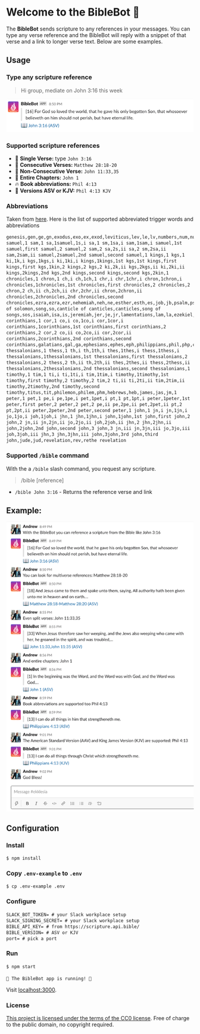 # Welcome to the BibleBot :book:
The **BibleBot** sends scripture to any references in your messages. You can type any verse reference and the BibleBot will reply with a snippet of that verse and a link to longer verse text. Below are some examples.

## Usage
### Type any scripture reference
> Hi group, mediate on John 3:16 this week

![BibleBot John 3:16 example](https://raw.githubusercontent.com/andrewpottenger/BibleBot/master/examples/John-3-16-example.png)

### Supported scripture references
- :pray: **Single Verse:** type `John 3:16`
- :muscle: **Consecutive Verses:** `Matthew 28:18-20`
- :clap: **Non-Consecutive Verse:** `John 11:33,35`
- :blue_book: **Entire Chapters:** `John 1`
- :fire: **Book abbreviations:** `Phil 4:13`
- :raised_hands: **Versions ASV or KJV:** `Phil 4:13 KJV`

### Abbreviations

Taken from [here](https://www.logos.com/support/windows/L3/book_abbreviations). Here is the list of supported abbreviated trigger words and abbreviations

```
genesis,gen,ge,gn,exodus,exo,ex,exod,leviticus,lev,le,lv,numbers,num,nu,nm,nb,deuteronomy,deut,dt,joshua,josh,jos,jsh,judges,judg,jdg,jg,jdgs,ruth,rth,ru,1 samuel,1 sam,1 sa,1samuel,1s,i sa,1 sm,1sa,i sam,1sam,i samuel,1st samuel,first samuel,2 samuel,2 sam,2 sa,2s,ii sa,2 sm,2sa,ii sam,2sam,ii samuel,2samuel,2nd samuel,second samuel,1 kings,1 kgs,1 ki,1k,i kgs,1kgs,i ki,1ki,i kings,1kings,1st kgs,1st kings,first kings,first kgs,1kin,2 kings,2 kgs,2 ki,2k,ii kgs,2kgs,ii ki,2ki,ii kings,2kings,2nd kgs,2nd kings,second kings,second kgs,2kin,1 chronicles,1 chron,1 ch,i ch,1ch,1 chr,i chr,1chr,i chron,1chron,i chronicles,1chronicles,1st chronicles,first chronicles,2 chronicles,2 chron,2 ch,ii ch,2ch,ii chr,2chr,ii chron,2chron,ii chronicles,2chronicles,2nd chronicles,second chronicles,ezra,ezra,ezr,nehemiah,neh,ne,esther,esth,es,job,jb,psalm,pslm,ps,psalms,psa,psm,pss,proverbs,prov,pr,prv,ecclesiastes,eccles,ec,ecc,qoh,qoheleth,song of solomon,song,so,canticle of canticles,canticles,song of songs,sos,isaiah,isa,is,jeremiah,jer,je,jr,lamentations,lam,la,ezekiel,ezek,eze,ezk,daniel,dan,da,dn,hosea,hos,ho,joel,joe,jl,amos,am,obadiah,obad,ob,jonah,jnh,jon,micah,mic,nahum,nah,na,habakkuk,hab,hab,zephaniah,zeph,zep,zp,haggai,hag,hg,zechariah,zech,zec,zc,malachi,mal,mal,ml,matthew,matt,mt,mark,mrk,mk,mr,luke,luk,lk,john,jn,jhn,acts,ac,romans,rom,ro,rm,1 corinthians,1 cor,1 co,i co,1co,i cor,1cor,i corinthians,1corinthians,1st corinthians,first corinthians,2 corinthians,2 cor,2 co,ii co,2co,ii cor,2cor,ii corinthians,2corinthians,2nd corinthians,second corinthians,galatians,gal,ga,ephesians,ephes,eph,philippians,phil,php,colossians,col,col,1 thessalonians,1 thess,1 th,i th,1th,i thes,1thes,i thess,1thess,i thessalonians,1thessalonians,1st thessalonians,first thessalonians,2 thessalonians,2 thess,2 th,ii th,2th,ii thes,2thes,ii thess,2thess,ii thessalonians,2thessalonians,2nd thessalonians,second thessalonians,1 timothy,1 tim,1 ti,i ti,1ti,i tim,1tim,i timothy,1timothy,1st timothy,first timothy,2 timothy,2 tim,2 ti,ii ti,2ti,ii tim,2tim,ii timothy,2timothy,2nd timothy,second timothy,titus,tit,philemon,philem,phm,hebrews,heb,james,jas,jm,1 peter,1 pet,1 pe,i pe,1pe,i pet,1pet,i pt,1 pt,1pt,i peter,1peter,1st peter,first peter,2 peter,2 pet,2 pe,ii pe,2pe,ii pet,2pet,ii pt,2 pt,2pt,ii peter,2peter,2nd peter,second peter,1 john,1 jn,i jn,1jn,i jo,1jo,i joh,1joh,i jhn,1 jhn,1jhn,i john,1john,1st john,first john,2 john,2 jn,ii jn,2jn,ii jo,2jo,ii joh,2joh,ii jhn,2 jhn,2jhn,ii john,2john,2nd john,second john,3 john,3 jn,iii jn,3jn,iii jo,3jo,iii joh,3joh,iii jhn,3 jhn,3jhn,iii john,3john,3rd john,third john,jude,jud,revelation,rev,rethe revelation
```

### Supported `/bible` command

With the a `/bible` slash command, you request any scripture.

> /bible [reference]

- `/bible John 3:16` - Returns the reference verse and link

## Example:
![BibleBot example interactions](https://raw.githubusercontent.com/andrewpottenger/BibleBot/master/examples/BibleBot-interaction.png)

## Configuration
### Install

```shell
$ npm install
```

### Copy `.env-example` to `.env`

```shell
$ cp .env-example .env
```

### Configure

```shell
SLACK_BOT_TOKEN= # your Slack workplace setup
SLACK_SIGNING_SECRET= # your Slack workplace setup
BIBLE_API_KEY= # from https://scripture.api.bible/
BIBLE_VERSION= # ASV or KJV
port= # pick a port
```
### Run

```shell
$ npm start

📖 The BibleBot app is running! 📖
```

Visit [localhost:3000](http://localhost:3000).

### License
[This project is licensed under the terms of the CC0 license](https://github.com/andrewpottenger/BibleBot/blob/master/LICENSE). Free of charge to the public domain, no copyright required.
